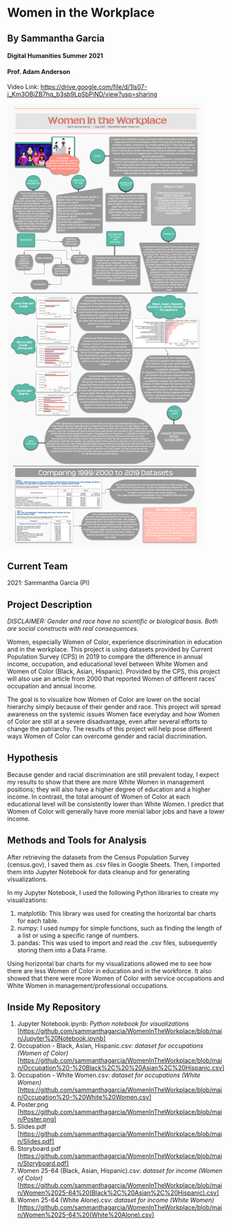 # Women in the Workplace
## By Sammantha Garcia 
#### Digital Humanities Summer 2021
#### Prof. Adam Anderson

Video Link: https://drive.google.com/file/d/1Is07-j_Km3OBiZB7hq_b3sb9LpSbPjND/view?usp=sharing

![WomenintheWorkplace](https://github.com/sammanthagarcia/WomenInTheWorkplace/blob/main/Poster.png)

## Current Team 
2021: Sammantha Garcia (PI)

## Project Description
*DISCLAIMER: Gender and race have no scientific or biological basis. Both are social constructs with real consequences.*
 
Women, especially Women of Color, experience discrimination in education and in the workplace. This project is using datasets provided by Current Population Survey (CPS) in 2019 to compare the difference in annual income, occupation, and educational level between White Women and Women of Color (Black, Asian, Hispanic). Provided by the CPS, this project will also use an article from 2000 that reported Women of different races' occupation and annual income. 

The goal is to visualize how Women of Color are lower on the social hierarchy simply because of their gender and race. This project will spread awareness on the systemic issues Women face everyday and how Women of Color are still at a severe disadvantage, even after several efforts to change the patriarchy. The results of this project will help pose different ways Women of Color can overcome gender and racial discrimination. 

## Hypothesis
Because gender and racial discrimination are still prevalent today, I expect my results to show that there are more White Women in management positions; they will also have a higher degree of education and a higher income. In contrast, the total amount of Women of Color at each educational level will be consistently lower than White Women. I predict that Women of Color will generally have more menial labor jobs and have a lower income. 

## Methods and Tools for Analysis
After retrieving the datasets from the Census Population Survey (census.gov), I saved them as .csv files in Google Sheets. Then, I imported them into Jupyter Notebook for data cleanup and for generating visualizations. 

In my Jupyter Notebook, I used the following Python libraries to create my visualizations: 
 1) matplotlib: This library was used for creating the horizontal bar charts for each table. 
 2) numpy: I used numpy for simple functions, such as finding the length of a list or using a specific range of numbers. 
 3) pandas: This was used to import and read the .csv files, subsequently storing them into a Data Frame.

Using horizontal bar charts for my visualizations allowed me to see how there are less Women of Color in education and in the workforce. It also showed that there were more Women of Color with service occupations and White Women in management/professional occupations. 

## Inside My Repository 
1) Jupyter Notebook.ipynb: _Python notebook for visualizations_ 
[https://github.com/sammanthagarcia/WomenInTheWorkplace/blob/main/Jupyter%20Notebook.ipynb]
2) Occupation - Black,  Asian, Hispanic.csv: _dataset for occupations (Women of Color)_ 
[https://github.com/sammanthagarcia/WomenInTheWorkplace/blob/main/Occupation%20-%20Black%2C%20%20Asian%2C%20Hispanic.csv]
3) Occupation - White Women.csv: _dataset for occupations (White Women)_ 
[https://github.com/sammanthagarcia/WomenInTheWorkplace/blob/main/Occupation%20-%20White%20Women.csv]
4) Poster.png [https://github.com/sammanthagarcia/WomenInTheWorkplace/blob/main/Poster.png]
5) Slides.pdf [https://github.com/sammanthagarcia/WomenInTheWorkplace/blob/main/Slides.pdf]
5) Storyboard.pdf 
[https://github.com/sammanthagarcia/WomenInTheWorkplace/blob/main/Storyboard.pdf]
6) Women 25-64 (Black, Asian, Hispanic).csv: _dataset for income (Women of Color)_ 
[https://github.com/sammanthagarcia/WomenInTheWorkplace/blob/main/Women%2025-64%20(Black%2C%20Asian%2C%20Hispanic).csv]
7) Women 25-64 (White Alone).csv: _dataset for income (White Women)_ 
[https://github.com/sammanthagarcia/WomenInTheWorkplace/blob/main/Women%2025-64%20(White%20Alone).csv]
